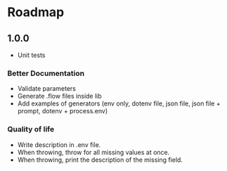 # Roadmap

## 1.0.0

- Unit tests

### Better Documentation

- Validate parameters
- Generate .flow files inside lib
- Add examples of generators (env only, dotenv file, json file, json file + prompt, dotenv + process.env)

### Quality of life

- Write description in .env file.
- When throwing, throw for all missing values at once.
- When throwing, print the description of the missing field.

